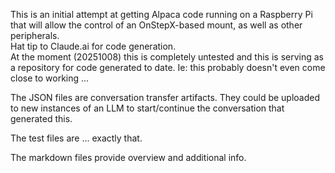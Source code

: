 This is an initial attempt at getting Alpaca code running on a Raspberry Pi that will allow the control of an OnStepX-based mount, as well as other peripherals.  
Hat tip to Claude.ai for code generation.  
At the moment (20251008) this is completely untested and this is serving as a repository for code generated to date.
Ie: this probably doesn't even come close to working ...

The JSON files are conversation transfer artifacts.  They could be uploaded to new instances of an LLM to start/continue the conversation that generated this.

The test files are ... exactly that.

The markdown files provide overview and additional info.
